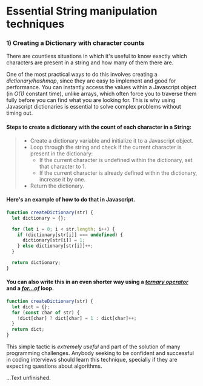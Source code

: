 # Essential String manipulation techniques

### 1) Creating a Dictionary with character counts

There are countless situations in which it's useful to know exactly which characters are present in a string and how many of them there are.

One of the most practical ways to do this involves creating a *dictionary/hashmap*, since they are easy to implement and good for performance. You can instantly access the values within a Javascript object (in *O(1)* constant time), unlike arrays, which often force you to traverse them fully before you can find what you are looking for. This is why using Javascript dictionaries is essential to solve complex problems without timing out.

#### Steps to create a dictionary with the count of each character in a String:

> * Create a dictionary variable and initialize it to a Javascript object.
> * Loop through the string and check if the current character is present in the dictionary:
>   * If the current character is undefined within the dictionary, set that character to 1.  
>   * If the current character is already defined within the dictionary, increase it by one.
> * Return the dictionary.

#### Here's an example of how to do that in Javascript.

```javascript
function createDictionary(str) {
  let dictionary = {};

  for (let i = 0; i < str.length; i++) {
    if (dictionary[str[i]] === undefined) {
      dictionary[str[i]] = 1;
    } else dictionary[str[i]]++;
  }

  return dictionary;
}
```

#### You can also write this in an even shorter way using a [*ternary operator*](https://developer.mozilla.org/en-US/docs/Web/JavaScript/Reference/Operators/Conditional_Operator) and a [*for...of*](https://developer.mozilla.org/en-US/docs/Web/JavaScript/Reference/Statements/for...of) loop.

```javascript
function createDictionary(str) {
  let dict = {};
  for (const char of str) {
    !dict[char] ? dict[char] = 1 : dict[char]++;
  }
  return dict;
}
```

This simple tactic is *extremely useful* and part of the solution of many programming challenges. Anybody seeking to be confident and successful in coding interviews should learn this technique, specially if they are expecting questions about algorithms.

...Text unfinished.
